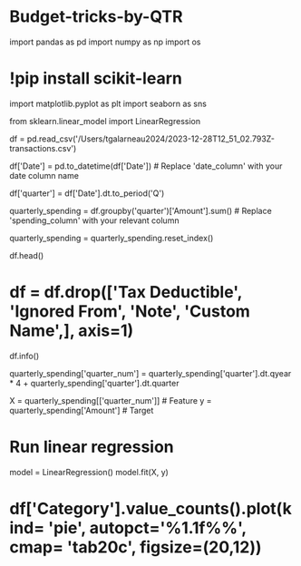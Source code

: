 # Budget-tricks-by-QTR
import pandas as pd
import numpy as np
import os

# !pip install scikit-learn

import matplotlib.pyplot as plt
import seaborn as sns

from sklearn.linear_model import LinearRegression

df = pd.read_csv('/Users/tgalarneau2024/2023-12-28T12_51_02.793Z-transactions.csv')

df['Date'] = pd.to_datetime(df['Date'])  # Replace 'date_column' with your date column name

df['quarter'] = df['Date'].dt.to_period('Q')

quarterly_spending = df.groupby('quarter')['Amount'].sum()  # Replace 'spending_column' with your relevant column

quarterly_spending = quarterly_spending.reset_index()

df.head()

# df = df.drop(['Tax Deductible', 'Ignored From', 'Note', 'Custom Name',], axis=1)

df.info()


quarterly_spending['quarter_num'] = quarterly_spending['quarter'].dt.qyear * 4 + quarterly_spending['quarter'].dt.quarter

X = quarterly_spending[['quarter_num']]  # Feature
y = quarterly_spending['Amount']  # Target

# Run linear regression
model = LinearRegression()
model.fit(X, y)


# df['Category'].value_counts().plot(kind= 'pie', autopct='%1.1f%%', cmap= 'tab20c', figsize=(20,12))
